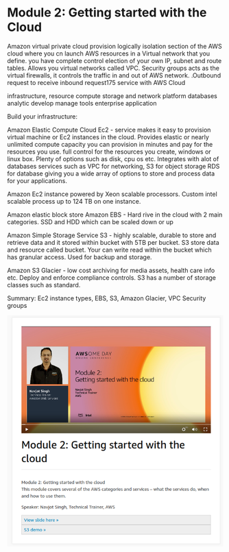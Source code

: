 # Module 2: Getting started with the Cloud

Amazon virtual private cloud provision logically isolation section of the AWS cloud where you cn launch AWS resources in a Virtual network that you define. you have complete control election of your own IP, subnet and route tables. Allows you virtual networks called VPC. Security groups acts as the virtual firewalls, it controls the traffic in and out of AWS network. .Outbound request to receive inbound request175 service with AWS Cloud

infrastructure, resource compute storage and network platform databases analytic develop manage tools enterprise application

Build your infrastructure:

Amazon Elastic Compute Cloud Ec2 - service makes it easy to provision virtual machine or Ec2 instances in the cloud. Provides elastic or nearly unlimited compute capacity you can provision in minutes and pay for the resources you use. full control for the resources you create, windows or linux box. Plenty of options such as disk, cpu os etc. Integrates with alot of databases services such as VPC for networking, S3 for object storage RDS for database giving you a wide array of options to store and process data for your applications.

Amazon Ec2 instance powered by Xeon scalable processors. Custom intel scalable process up to 124 TB on one instance. 

Amazon elastic block store Amazon EBS - Hard rive in the cloud with 2 main categories. SSD and HDD which can be scaled down or up

Amazon Simple Storage Service S3 - highly scalable, durable to store and retrieve data and it stored within bucket with 5TB per bucket. S3 store data and resource called bucket. Your can write read within the bucket which has granular access. Used for backup and storage. 

Amazon S3 Glacier - low cost archiving for media assets, health care info etc. Deploy and enforce compliance controls. S3 has a number of storage classes such as standard.

Summary: Ec2 instance types, EBS, S3, Amazon Glacier, VPC Security groups

![](../../.gitbook/assets/screenshot-from-2020-11-05-22-36-02.png)



